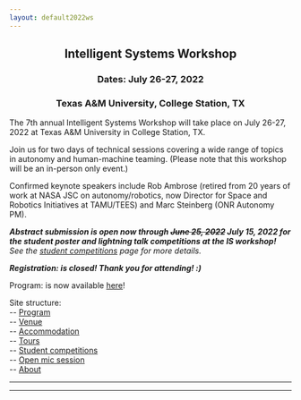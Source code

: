```yaml
---
layout: default2022ws
---
```


<h2 align="center">Intelligent Systems Workshop</h2>
<h3 align="center">Dates: July 26-27, 2022</h3>
<h3 align="center">Texas A&M University, College Station, TX</h3>

The 7th annual Intelligent Systems Workshop will take place on July 26-27, 2022 at Texas A&M University in College Station, TX.

Join us for two days of technical sessions covering a wide range of topics in autonomy and human-machine teaming. (Please note that this workshop will be an in-person only event.)

Confirmed keynote speakers include Rob Ambrose (retired from 20 years of work at NASA JSC on autonomy/robotics, now Director for Space and Robotics Initiatives at TAMU/TEES) and Marc Steinberg (ONR Autonomy PM).

<i><b>Abstract submission is open now through <strike>June 25, 2022</strike> July 15, 2022 for the student poster and lightning talk competitions at the IS workshop!</b> See the [student competitions](/IS_Workshop_2022/student_competitions.html) page for more details.</i>

<i><b>Registration: is closed! Thank you for attending! :)</b> <!--($150 for regular attendees and $25 for students) Register <a href="https://na.eventscloud.com/ereg/index.php?eventid=695111&">here</a>! --></i>

Program: is now available <a href="https://docs.google.com/spreadsheets/d/1otmL4bkWHclOv1q6ODcpmVRHJh9VRp3JHxxfSIpLQsQ/edit?usp=sharing">here</a>!

Site structure:  
-- <a href="{{ '/IS_Workshop_2022/program.html' | absolute_url }}">Program</a><br>
-- <a href="{{ '/IS_Workshop_2022/venue.html' | absolute_url }}">Venue</a><br>
-- <a href="{{ '/IS_Workshop_2022/accommodation.html' | absolute_url }}">Accommodation</a><br>
-- <a href="{{ '/IS_Workshop_2022/tours.html' | absolute_url }}">Tours</a><br>
-- <a href="{{ '/IS_Workshop_2022/student_competitions.html' | absolute_url }}">Student competitions</a><br>
-- <a href="{{ '/IS_Workshop_2022/open_mic_session.html' | absolute_url }}">Open mic session</a><br>
-- <a href="{{ '/IS_Workshop_2022/about.html' | absolute_url }}">About</a><br>

* * *
* * *

<!-- --end-of-page-- -->
